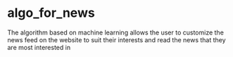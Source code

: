 # algo_for_news
The algorithm based on machine learning allows the user to customize the news feed on the website to suit their interests and read the news that they are most interested in
